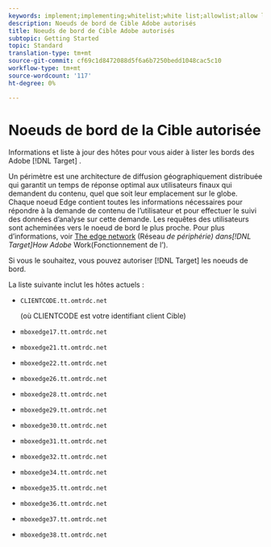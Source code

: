 ```yaml
---
keywords: implement;implementing;whitelist;white list;allowlist;allow list;edge;edges
description: Noeuds de bord de Cible Adobe autorisés
title: Noeuds de bord de Cible Adobe autorisés
subtopic: Getting Started
topic: Standard
translation-type: tm+mt
source-git-commit: cf69c1d8472088d5f6a6b7250bedd1048cac5c10
workflow-type: tm+mt
source-wordcount: '117'
ht-degree: 0%

---
```



# Noeuds de bord de la Cible autorisée

Informations et liste à jour des hôtes pour vous aider à lister les bords des Adobe [!DNL Target] .

Un périmètre est une architecture de diffusion géographiquement distribuée qui garantit un temps de réponse optimal aux utilisateurs finaux qui demandent du contenu, quel que soit leur emplacement sur le globe. Chaque noeud Edge contient toutes les informations nécessaires pour répondre à la demande de contenu de l’utilisateur et pour effectuer le suivi des données d’analyse sur cette demande. Les requêtes des utilisateurs sont acheminées vers le noeud de bord le plus proche. Pour plus d’informations, voir [The edge network](/help/c-intro/how-target-works.md#concept_0AE2ED8E9DE64288A8B30FCBF1040934) (Réseau *de périphérie) dans[!DNL Target]How Adobe* Work(Fonctionnement de l’).

Si vous le souhaitez, vous pouvez autoriser [!DNL Target] les noeuds de bord.

La liste suivante inclut les hôtes actuels :

* `CLIENTCODE.tt.omtrdc.net`

   (où CLIENTCODE est votre identifiant client Cible)

* `mboxedge17.tt.omtrdc.net`
* `mboxedge21.tt.omtrdc.net`
* `mboxedge22.tt.omtrdc.net`
* `mboxedge26.tt.omtrdc.net`
* `mboxedge28.tt.omtrdc.net`
* `mboxedge29.tt.omtrdc.net`
* `mboxedge30.tt.omtrdc.net`
* `mboxedge31.tt.omtrdc.net`
* `mboxedge32.tt.omtrdc.net`
* `mboxedge34.tt.omtrdc.net`
* `mboxedge35.tt.omtrdc.net`
* `mboxedge36.tt.omtrdc.net`
* `mboxedge37.tt.omtrdc.net`
* `mboxedge38.tt.omtrdc.net`